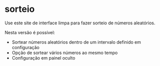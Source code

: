 # sorteio

Use este site de interface limpa para fazer sorteio de números aleatórios.

Nesta versão é possível:
- Sortear números aleatórios dentro de um intervalo definido em configuração
- Opção de sortear vários números ao mesmo tempo
- Configuração em painel oculto
